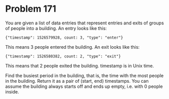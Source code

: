 # Problem 171

You are given a list of data entries that represent entries and exits of
groups of people into a building. An entry looks like this:

	{"timestamp": 1526579928, count: 3, "type": "enter"}

This means 3 people entered the building. An exit looks like this:

	{"timestamp": 1526580382, count: 2, "type": "exit"}

This means that 2 people exited the building. timestamp is in Unix time.

Find the busiest period in the building, that is, the time with the most
people in the building. Return it as a pair of (start, end) timestamps.
You can assume the building always starts off and ends up empty, i.e. with
0 people inside.